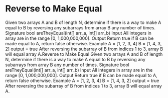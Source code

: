 # Reverse to Make Equal

Given two arrays A and B of length N, determine if there is a way to make A equal to B by reversing any subarrays from array B any number of times.
Signature
bool areTheyEqual(int[] arr_a, int[] arr_b)
Input
All integers in array are in the range [0, 1,000,000,000].
Output
Return true if B can be made equal to A, return false otherwise.
Example
A = [1, 2, 3, 4]
B = [1, 4, 3, 2]
output = true
After reversing the subarray of B from indices 1 to 3, array B will equal array A.Reverse to Make Equal
Given two arrays A and B of length N, determine if there is a way to make A equal to B by reversing any subarrays from array B any number of times.
Signature
bool areTheyEqual(int[] arr_a, int[] arr_b)
Input
All integers in array are in the range [0, 1,000,000,000].
Output
Return true if B can be made equal to A, return false otherwise.
Example
A = [1, 2, 3, 4]
B = [1, 4, 3, 2]
output = true
After reversing the subarray of B from indices 1 to 3, array B will equal array A.